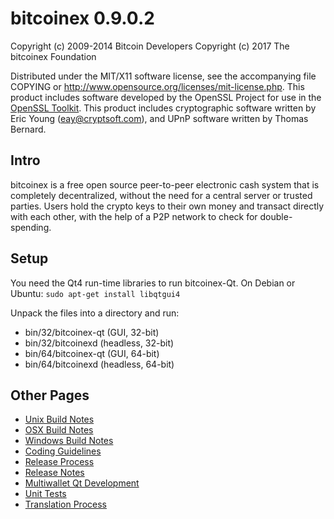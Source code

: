 bitcoinex 0.9.0.2
====================

Copyright (c) 2009-2014 Bitcoin Developers
Copyright (c) 2017 The bitcoinex Foundation

Distributed under the MIT/X11 software license, see the accompanying
file COPYING or http://www.opensource.org/licenses/mit-license.php.
This product includes software developed by the OpenSSL Project for use in the [OpenSSL Toolkit](http://www.openssl.org/). This product includes
cryptographic software written by Eric Young ([eay@cryptsoft.com](mailto:eay@cryptsoft.com)), and UPnP software written by Thomas Bernard.


Intro
---------------------
bitcoinex is a free open source peer-to-peer electronic cash system that is
completely decentralized, without the need for a central server or trusted
parties.  Users hold the crypto keys to their own money and transact directly
with each other, with the help of a P2P network to check for double-spending.


Setup
---------------------
You need the Qt4 run-time libraries to run bitcoinex-Qt. On Debian or Ubuntu:
	`sudo apt-get install libqtgui4`

Unpack the files into a directory and run:

- bin/32/bitcoinex-qt (GUI, 32-bit)
- bin/32/bitcoinexd (headless, 32-bit)
- bin/64/bitcoinex-qt (GUI, 64-bit)
- bin/64/bitcoinexd (headless, 64-bit)


Other Pages
---------------------
- [Unix Build Notes](build-unix.md)
- [OSX Build Notes](build-osx.md)
- [Windows Build Notes](build-msw.md)
- [Coding Guidelines](coding.md)
- [Release Process](release-process.md)
- [Release Notes](release-notes.md)
- [Multiwallet Qt Development](multiwallet-qt.md)
- [Unit Tests](unit-tests.md)
- [Translation Process](translation_process.md)
